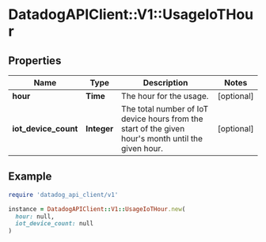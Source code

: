 # DatadogAPIClient::V1::UsageIoTHour

## Properties

| Name | Type | Description | Notes |
| ---- | ---- | ----------- | ----- |
| **hour** | **Time** | The hour for the usage. | [optional] |
| **iot_device_count** | **Integer** | The total number of IoT device hours from the start of the given hour&#39;s month until the given hour. | [optional] |

## Example

```ruby
require 'datadog_api_client/v1'

instance = DatadogAPIClient::V1::UsageIoTHour.new(
  hour: null,
  iot_device_count: null
)
```

